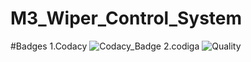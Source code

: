 # M3_Wiper_Control_System
#Badges
1.Codacy
![Codacy_Badge](https://api.codiga.io/project/33545/score/svg)
2.codiga
![Quality](https://api.codiga.io/project/33545/status/svg)
